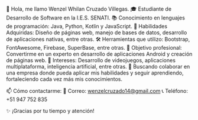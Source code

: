
👋 Hola, me llamo Wenzel Whilan Cruzado Villegas.
🎓 Estudiante de Desarrollo de Software en la I.E.S. SENATI.
📚 Conocimiento en lenguajes de programación: Java, Python, Kotlin y JavaScript.
📖 Habilidades Adquiridas: Diseño de páginas web, manejo de bases de datos, desarrollo de aplicaciones nativas, entre otras.
🛠️ Herramientas que utilizo: Bootstrap, FontAwesome, Firebase, SuperBase, entre otras.
🚀 Objetivo profesional: Convertirme en un experto en desarrollo de aplicaciones Android y creación de páginas web.
👀 Intereses: Desarrollo de videojuegos, aplicaciones multiplataforma, inteligencia artificial, entre otras.
🤝 Buscando colaborar en una empresa donde pueda aplicar mis habilidades y seguir aprendiendo, fortaleciendo cada vez más mis conocimientos.

📫 Cómo contactarme:
📧 Correo: wenzelcruzado14@gmail.com
📞 Teléfono: +51 947 752 835

✨ ¡Gracias por tu tiempo y atención!
